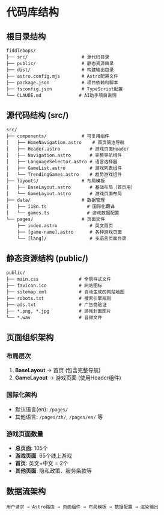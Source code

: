 # 代码库结构

## 根目录结构
```
fiddlebops/
├── src/                    # 源代码目录
├── public/                 # 静态资源目录
├── dist/                   # 构建输出目录
├── astro.config.mjs        # Astro配置文件
├── package.json            # 项目依赖和脚本
├── tsconfig.json           # TypeScript配置
└── CLAUDE.md              # AI助手项目说明
```

## 源代码结构 (src/)
```
src/
├── components/             # 可复用组件
│   ├── HomeNavigation.astro    # 首页简洁导航
│   ├── Header.astro           # 游戏页面Header
│   ├── Navigation.astro       # 完整导航组件
│   ├── LanguageSelector.astro # 语言选择器
│   ├── GameList.astro         # 游戏列表组件
│   └── TrendingGames.astro    # 趋势游戏组件
├── layouts/                # 布局模板
│   ├── BaseLayout.astro       # 基础布局（首页用）
│   └── GameLayout.astro       # 游戏页面布局
├── data/                   # 数据管理
│   ├── i18n.ts               # 国际化翻译
│   └── games.ts              # 游戏数据配置
└── pages/                  # 页面文件
    ├── index.astro            # 英文首页
    ├── [game-name].astro      # 各种游戏页面
    └── [lang]/                # 多语言页面目录
```

## 静态资源结构 (public/)
```
public/
├── main.css               # 全局样式文件
├── favicon.ico            # 网站图标
├── sitemap.xml            # 自动生成的网站地图
├── robots.txt             # 搜索引擎规则
├── ads.txt                # 广告商验证
├── *.png, *.jpg           # 游戏封面图片
└── *.wav                  # 音频文件
```

## 页面组织架构

### 布局层次
1. **BaseLayout** → 首页 (包含完整导航)
2. **GameLayout** → 游戏页面 (使用Header组件)

### 国际化架构
- 默认语言(en): `/pages/`
- 其他语言: `/pages/zh/`, `/pages/es/` 等

### 游戏页面数量
- **总页面**: 105个
- **游戏页面**: 65个线上游戏
- **首页**: 英文+中文 = 2个
- **其他页面**: 隐私政策、服务条款等

## 数据流架构
```
用户请求 → Astro路由 → 页面组件 → 布局模板 → 数据配置 → 渲染输出
```